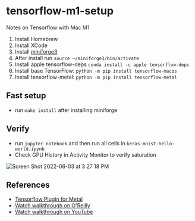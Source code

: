# tensorflow-m1-setup
Notes on Tensorflow with Mac M1

1. Install Homebrew
2. Install XCode
3. Install [miniforge3](https://github.com/conda-forge/miniforge)
4. After install run `source ~/miniforge3/bin/activate`
5. Install apple tensorflow-deps `conda install -c apple tensorflow-deps`
6. Install base TensorFlow:  `python -m pip install tensorflow-macos`
7. Install tensorflow-metal:  `python -m pip install tensorflow-metal`

## Fast setup

* run `make install` after installing miniforge

## Verify

* run `jupyter notebook` and then run all cells in `keras-mnist-hello-world.ipynb`
* Check GPU History in Activity Monitor to verify saturation

![Screen Shot 2022-06-03 at 3 27 18 PM](https://user-images.githubusercontent.com/58792/172023723-81018005-1818-4435-9e28-b31f0b3bbb05.png)


## References

* [Tensorflow Plugin for Metal](https://developer.apple.com/metal/tensorflow-plugin/)
* [Watch walkthrough on O'Reilly](https://learning.oreilly.com/videos/learn-to-setup/06032022VIDEOPAIML/)
* [Watch walkthrough on YouTube](https://www.youtube.com/watch?v=Oo4--yX0gfo)
